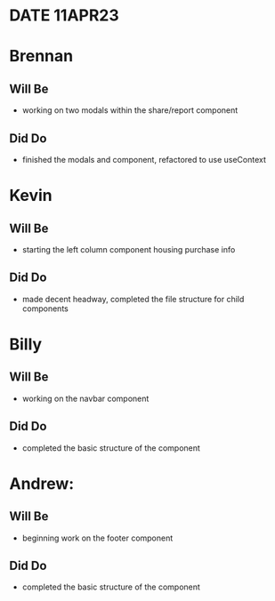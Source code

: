 # DATE 11APR23

# Brennan
## Will Be
* working on two modals within the share/report component
## Did Do
* finished the modals and component, refactored to use useContext

# Kevin
## Will Be
* starting the left column component housing purchase info
## Did Do
* made decent headway, completed the file structure for child components

# Billy
## Will Be
* working on the navbar component
## Did Do
* completed the basic structure of the component

# Andrew:
## Will Be
* beginning work on the footer component
## Did Do
* completed the basic structure of the component
